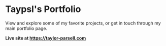 # Taypsl's Portfolio 

View and explore some of my favorite projects, or get in touch through my main portfolio page. 

**Live site at https://taylor-parsell.com**





